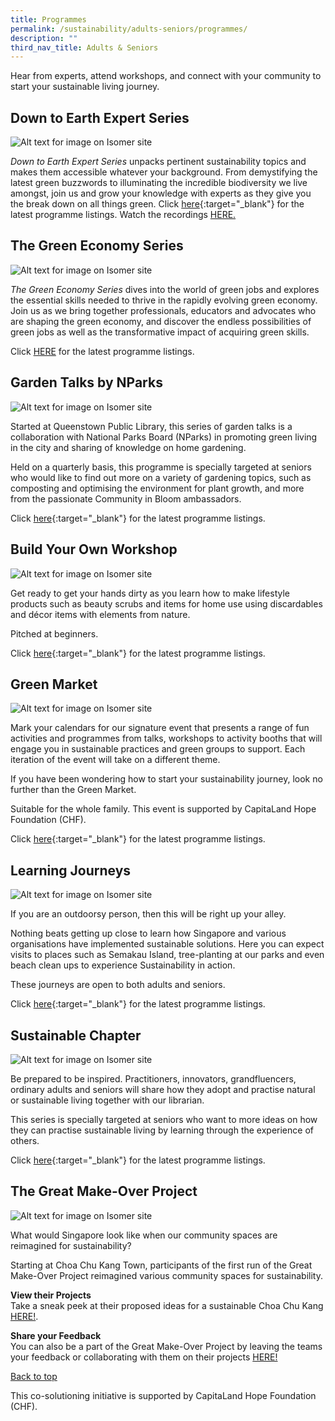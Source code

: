 ```yaml
---
title: Programmes
permalink: /sustainability/adults-seniors/programmes/
description: ""
third_nav_title: Adults & Seniors
---
```

<style type="text/css">
/* Links */
.content a { color: #322987; }
.content a:focus,
.content a:hover { color: #28216c; }

/* Button Outline */
.bp-button { padding-left: 1.5rem; padding-right: 1.5rem; }
.bp-button.is-primary-outline { border: 1px solid #322987; color: #322987; background-color: transparent; text-decoration: none; }
.bp-button.is-primary-outline:focus,
.bp-button.is-primary-outline:hover { border: 1px solid #322987; color: #cff2e8; background-color: #322987; text-decoration: none; }

/* Responsive Iframe */
.responsive-iframe { position: absolute; top: 0; left: 0; bottom: 0; right: 0; width: 100%; height: 100%; }
.responsive-iframe-container { position: relative; overflow: hidden; width: 100%; }
.responsive-iframe-container.ratio-16by9 { padding-top: 56.25%; }
.responsive-iframe-container.ratio-4by3 { padding-top: 75%; }
.responsive-iframe-container.ratio-3by2 { padding-top: 66.66%; }
.responsive-iframe-container.ratio-1by1 { padding-top: 100%; }
</style>
Hear from experts, attend workshops, and connect with your community to start your sustainable living journey. 

## **Down to Earth Expert Series**
![Alt text for image on Isomer site](/images/sustainability/experttalkscover.png)


<i>Down to Earth Expert Series</i> unpacks pertinent sustainability topics and makes them accessible whatever your background. From demystifying the latest green buzzwords to illuminating the incredible biodiversity we live amongst, join us and grow your knowledge with experts as they give you the break down on all things green.
Click [here](https://www.eventbrite.sg/cc/programmes-on-sustainability-66229){:target="_blank"} for the latest programme listings.
Watch the recordings <a href="https://nlb.ap.panopto.com/Panopto/Pages/Sessions/List.aspx#folderID=%221eec4f52-625c-42f5-94e4-ae2000b7453e%22">HERE.</a>

## **The Green Economy Series** 

![Alt text for image on Isomer site](/images/sustainability/gmocover.png) 

<i>The Green Economy Series</i> dives into the world of green jobs and explores the essential skills needed to thrive in the rapidly evolving green economy. Join us as we bring together professionals, educators and advocates who are shaping the green economy, and discover the endless possibilities of green jobs as well as the transformative impact of acquiring green skills.  

Click <a href="https://www.eventbrite.sg/cc/programmes-on-sustainability-66229"> HERE</a> for the latest programme listings. 



## **Garden Talks by NParks**
![Alt text for image on Isomer site](/images/sustainability/Sustainability-AS-Prog-01.jpg)

Started at Queenstown Public Library, this series of garden talks is a collaboration with National Parks Board (NParks) in promoting green living in the city and sharing of knowledge on home gardening. 

Held on a quarterly basis, this programme is specially targeted at seniors who would like to find out more on a variety of gardening topics, such as composting and optimising the environment for plant growth, and more from the passionate Community in Bloom ambassadors. 

Click [here](https://www.eventbrite.sg/cc/programmes-on-sustainability-66229){:target="_blank"} for the latest programme listings.

## **Build Your Own Workshop**
![Alt text for image on Isomer site](/images/sustainability/Sustainability-AS-Prog-02.jpg)

Get ready to get your hands dirty as you learn how to make lifestyle products such as beauty scrubs and items for home use using discardables and décor items with elements from nature. 

Pitched at beginners. 

Click [here](https://www.eventbrite.sg/cc/programmes-on-sustainability-66229){:target="_blank"} for the latest programme listings.

## **Green Market**
![Alt text for image on Isomer site](/images/sustainability/Sustainability-Prog-AS-GreenMarket.jpg)


Mark your calendars for our signature event that presents a range of fun activities and programmes from talks, workshops to activity booths that will engage you in sustainable practices and green groups to support. Each iteration of the event will take on a different theme.  

If you have been wondering how to start  your sustainability journey, look no further than the Green Market. 

Suitable for the whole family. This event is supported by CapitaLand Hope Foundation (CHF).

 
Click [here](https://www.eventbrite.sg/cc/programmes-on-sustainability-66229){:target="_blank"} for the latest programme listings.

## **Learning Journeys**
![Alt text for image on Isomer site](/images/sustainability/Sustainability-AS-Prog-05.jpg)

If you are an outdoorsy person, then this will be right up your alley. 

Nothing beats getting up close to learn how Singapore and various organisations have implemented sustainable solutions. Here you can expect visits to places such as Semakau Island, tree-planting at our parks and even beach clean ups to experience Sustainability in action. 

These journeys are open to both adults and seniors. 

Click [here](https://www.eventbrite.sg/cc/programmes-on-sustainability-66229){:target="_blank"} for the latest programme listings.

## **Sustainable Chapter**
![Alt text for image on Isomer site](/images/sustainability/Sustainability-AS-Prog-06.jpg)

Be prepared to be inspired. Practitioners, innovators, grandfluencers, ordinary adults and seniors will share how they adopt and practise natural or sustainable living together with our librarian. 

This series is specially targeted at seniors who want to more ideas on how they can practise sustainable living by learning through the experience of others. 

Click [here](https://www.eventbrite.sg/cc/programmes-on-sustainability-66229){:target="_blank"} for the latest programme listings.

## **The Great Make-Over Project**
![Alt text for image on Isomer site](/images/sustainability/adults-and-seniors/GMO_eDM_600x300_1.jpg)

What would Singapore look like when our community spaces are reimagined for sustainability? 

Starting at Choa Chu Kang Town, participants of the first run of the Great Make-Over Project reimagined various community spaces for sustainability. 

<b>View their Projects</b>
<br>Take a sneak peek at their proposed ideas for a sustainable Choa Chu Kang <a href="https://go.gov.sg/gmoprojects" target="_blank">HERE!</a>.

<b>Share your Feedback</b>
<br>You can also be a part of the Great Make-Over Project by leaving the teams your feedback or collaborating with them on their projects <a href="https://go.gov.sg/gmocommunity/" target="_blank">HERE!</a>

<p class="has-text-right margin--top--xl"><a href="#main-content">Back to top</a></p>

This co-solutioning initiative is supported by CapitaLand Hope Foundation (CHF).